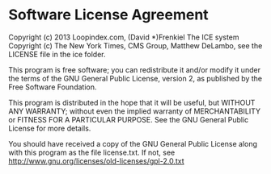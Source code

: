 Software License Agreement
==========================

Copyright (c) 2013 Loopindex.com, (David *)Frenkiel
The ICE system Copyright (c) The New York Times, CMS Group, Matthew DeLambo, see
the LICENSE file in the ice folder.

This program is free software; you can redistribute it and/or modify
it under the terms of the GNU General Public License, version 2, as
published by the Free Software Foundation.

This program is distributed in the hope that it will be useful,
but WITHOUT ANY WARRANTY; without even the implied warranty of
MERCHANTABILITY or FITNESS FOR A PARTICULAR PURPOSE. See the
GNU General Public License for more details.

You should have received a copy of the GNU General Public License
along with this program as the file license.txt. If not, see
<http://www.gnu.org/licenses/old-licenses/gpl-2.0.txt>
